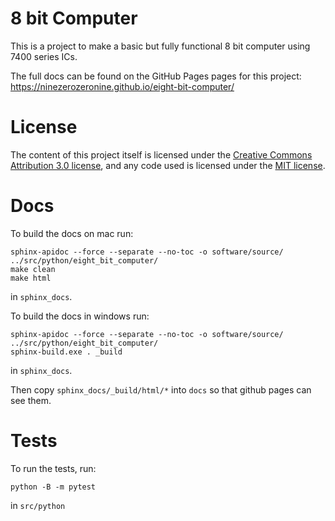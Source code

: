 # 8 bit Computer

This is a project to make a basic but fully functional 8 bit computer 
using 7400 series ICs.

The full docs can be found on the GitHub Pages pages for this
project: https://ninezerozeronine.github.io/eight-bit-computer/

# License

The content of this project itself is licensed under the [Creative Commons Attribution 3.0 license](http://creativecommons.org/licenses/by/3.0/us/deed.en_US), 
and any code used is licensed under the [MIT license](http://opensource.org/licenses/mit-license.php).

# Docs

To build the docs on mac run:

    sphinx-apidoc --force --separate --no-toc -o software/source/ ../src/python/eight_bit_computer/
    make clean
    make html

in `sphinx_docs`.

To build the docs in windows run:

    sphinx-apidoc --force --separate --no-toc -o software/source/ ../src/python/eight_bit_computer/
    sphinx-build.exe . _build

in `sphinx_docs`.

Then copy `sphinx_docs/_build/html/*` into `docs` so that github pages can see them.

# Tests

To run the tests, run:

    python -B -m pytest

in `src/python`